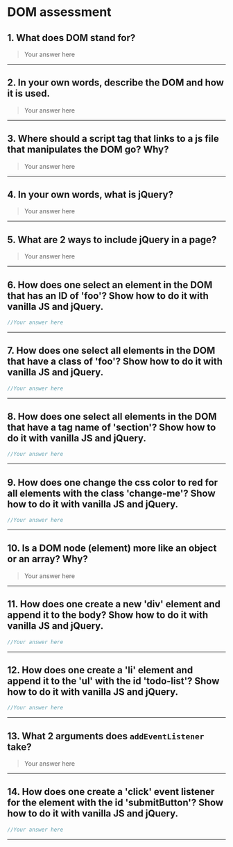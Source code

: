 
# DOM assessment

## 1. What does DOM stand for?

> Your answer here
---

## 2. In your own words, describe the DOM and how it is used.

> Your answer here
---

## 3. Where should a script tag that links to a js file that manipulates the DOM go? Why?

> Your answer here
---

## 4. In your own words, what is jQuery?

> Your answer here
---

## 5. What are 2 ways to include jQuery in a page?

> Your answer here
---

## 6. How does one select an element in the DOM that has an ID of 'foo'? Show how to do it with vanilla JS and jQuery.

```js
//Your answer here
```
---

## 7. How does one select all elements in the DOM that have a class of 'foo'? Show how to do it with vanilla JS and jQuery.

```js
//Your answer here
```
---

## 8. How does one select all elements in the DOM that have a tag name of 'section'? Show how to do it with vanilla JS and jQuery.

```js
//Your answer here
```
---

## 9. How does one change the css color to red for all elements with the class 'change-me'? Show how to do it with vanilla JS and jQuery.

```js
//Your answer here
```
---

## 10. Is a DOM node (element) more like an object or an array? Why?

> Your answer here
---

## 11. How does one create a new 'div' element and append it to the body? Show how to do it with vanilla JS and jQuery.

```js
//Your answer here
```
---

## 12. How does one create a 'li' element and append it to the 'ul' with the id 'todo-list'? Show how to do it with vanilla JS and jQuery.

```js
//Your answer here
```
---

## 13. What 2 arguments does `addEventListener` take?

> Your answer here
---

## 14. How does one create a 'click' event listener for the element with the id 'submitButton'? Show how to do it with vanilla JS and jQuery.

```js
//Your answer here
```
---
